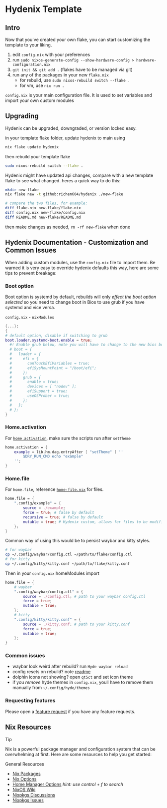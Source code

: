 # Hydenix Template

## Intro

Now that you've created your own flake, you can start customizing the template to your liking.

1. edit `config.nix` with your preferences
2. run `sudo nixos-generate-config --show-hardware-config > hardware-configuration.nix`
3. `git init && git add .` (flakes have to be managed via git)
4. run any of the packages in your new `flake.nix`
    - for rebuild, use `sudo nixos-rebuild switch --flake .`
    - for vm, use `nix run .`

`config.nix` is your main configuration file. It is used to set variables and import your own custom modules

## Upgrading

Hydenix can be upgraded, downgraded, or version locked easy.

in your template flake folder, update hydenix to main using
```bash
nix flake update hydenix
```

then rebuild your template flake
```bash
sudo nixos-rebuild switch --flake .
```

Hydenix might have updated api changes, compare with a new template flake to see what changed. heres a quick way to do this:
```bash
mkdir new-flake
nix flake new -t github:richen604/hydenix ./new-flake

# compare the two files, for example:
diff flake.nix new-flake/flake.nix
diff config.nix new-flake/config.nix
diff README.md new-flake/README.md
```

then make changes as needed, `rm -rf new-flake` when done

## Hydenix Documentation - Customization and Common Issues

When adding custom modules, use the `config.nix` file to import them. 
Be warned it is very easy to override hydenix defaults this way, here are some tips to prevent breakage:

### Boot option

Boot option is systemd by default, rebuilds will only *effect the boot option selected* so you need to change boot in Bios to use grub if you have systemd and vice versa.

`config.nix` - `nixModules`
```nix
{...}:
{
# default option, disable if switching to grub
boot.loader.systemd-boot.enable = true;
  #! Enable grub below, note you will have to change to the new bios boot option for settings to apply
  # boot = {
  #   loader = {
  #     efi = {
  #       canTouchEfiVariables = true;
  #       efiSysMountPoint = "/boot/efi";
  #     };
  #     grub = {
  #       enable = true;
  #       devices = [ "nodev" ];
  #       efiSupport = true;
  #       useOSProber = true;
  #     };
  #   };
  # };
}
```

### Home.activation

For [`home.activation`](https://github.com/richen604/hydenix/blob/main/hydenix/hm/home-activation.nix), make sure the scripts run after `setTheme`

```nix
home.activation = {
    example = lib.hm.dag.entryAfter [ "setTheme" ] ''
        $DRY_RUN_CMD echo "example"
    '';
}
```

### Home.file

For `home.file`, reference [`home-file.nix`](https://github.com/richen604/hydenix/blob/main/hydenix/hm/home-file.nix) for files.
```nix
home.file = {
    ".config/example" = {
        source = ./example;
        force = true; # false by default
        recursive = true; # false by default
        mutable = true; # Hydenix custom, allows for files to be modified after being created. false by default
    };
}
```

Common way of using this would be to persist waybar and kitty styles.
```bash
# for waybar
cp ~/.config/waybar/config.ctl ~/path/to/flake/config.ctl
# for kitty
cp ~/.config/kitty/kitty.conf ~/path/to/flake/kitty.conf
```
Then in your `config.nix` homeModules import
```nix
home.file = {
    # waybar
    ".config/waybar/config.ctl" = {
        source = ./config.ctl; # path to your waybar config.ctl
        force = true;
        mutable = true;
    };
    # kitty
    ".config/kitty/kitty.conf" = {
        source = ./kitty.conf; # path to your kitty.conf
        force = true;
        mutable = true;
    };
}
```

### Common issues

- waybar look weird after rebuild? run `Hyde waybar reload`
- config resets on rebuild? note [readme](https://github.com/richen604/hydenix/blob/main/README.md#limitations)
- dolphin icons not showing? open `qt5ct` and set icon theme
- if you *remove* hyde themes in `config.nix`, youll have to remove them manually from `~/.config/hyde/themes`

### Requesting features

Please open a [feature request](https://github.com/richen604/hydenix/issues/new?template=feature_request.md) if you have any feature requests.

## Nix Resources

> [!TIP]
> Nix is a powerful package manager and configuration system that can be overwhelming at first. Here are some resources to help you get started:

General Resources
- [Nix Packages](https://search.nixos.org/packages)
- [Nix Options](https://search.nixos.org/options)
- [Home Manager Options](https://nix-community.github.io/home-manager/options.html) *hint: use control + f to search*
- [NixOS Wiki](https://nixos.wiki)
- [Nixpkgs Discussions](https://discourse.nixos.org)
- [Nixpkgs Issues](https://github.com/NixOS/nixpkgs/issues)
